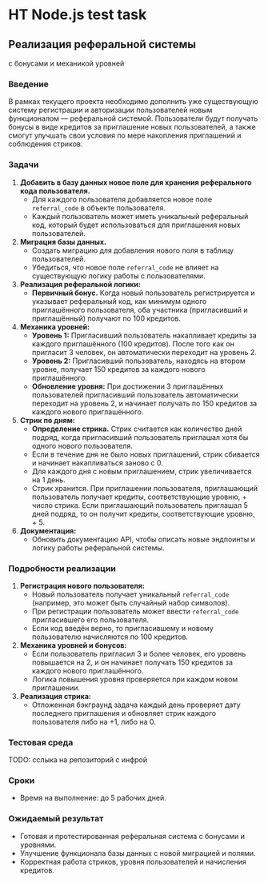 # HT Node.js test task

## Реализация реферальной системы 
с бонусами и механикой уровней

### Введение

В рамках текущего проекта необходимо дополнить уже существующую систему регистрации и авторизации пользователей новым функционалом — реферальной системой. Пользователи будут получать бонусы в виде кредитов за приглашение новых пользователей, а также смогут улучшать свои условия по мере накопления приглашений и соблюдения стриков.

### Задачи

1. **Добавить в базу данных новое поле для хранения реферального кода пользователя.**
    - Для каждого пользователя добавляется новое поле `referral_code` в объекте пользователя.
    - Каждый пользователь может иметь уникальный реферальный код, который будет использоваться для приглашения новых пользователей.
2. **Миграция базы данных.**
    - Создать миграцию для добавления нового поля в таблицу пользователей.
    - Убедиться, что новое поле `referral_code` не влияет на существующую логику работы с пользователями.
3. **Реализация реферальной логики:**
    - **Первичный бонус.** Когда новый пользователь регистрируется и указывает реферальный код, как минимум одного приглашённого пользователя, оба участника (пригласивший и приглашённый) получают по 100 кредитов.
4. **Механика уровней:**
    - **Уровень 1:** Пригласивший пользователь накапливает кредиты за каждого приглашённого (100 кредитов). После того как он пригласит 3 человек, он автоматически переходит на уровень 2.
    - **Уровень 2:** Пригласивший пользователь, находясь на втором уровне, получает 150 кредитов за каждого нового приглашённого.
    - **Обновление уровня:** При достижении 3 приглашённых пользователей пригласивший пользователь автоматически переходит на уровень 2, и начинает получать по 150 кредитов за каждого нового приглашённого.
5. **Стрик по дням:**
    - **Определение стрика.** Стрик считается как количество дней подряд, когда пригласивший пользователь приглашал хотя бы одного нового пользователя.
    - Если в течение дня не было новых приглашений, стрик сбивается и начинает накапливаться заново c 0.
    - Для каждого дня с новым приглашением, стрик увеличивается на 1 день.
    - Стрик хранится. При приглашении пользователя, приглашающий пользователь получает кредиты, соответствующие уровню, + число стрика. Если приглашающий пользователь приглашал 5 дней подряд, то он получит кредиты, соответствующие уровню, + 5.
6. **Документация:**
    - Обновить документацию API, чтобы описать новые эндпоинты и логику работы реферальной системы.

### Подробности реализации

1. **Регистрация нового пользователя:**
    - Новый пользователь получает уникальный `referral_code` (например, это может быть случайный набор символов).
    - При регистрации пользователь может ввести `referral_code` пригласившего его пользователя.
    - Если код введён верно, то пригласившему и новому пользователю начисляются по 100 кредитов.
2. **Механика уровней и бонусов:**
    - Если пользователь пригласил 3 и более человек, его уровень повышается на 2, и он начинает получать 150 кредитов за каждого нового приглашённого.
    - Логика повышения уровня проверяется при каждом новом приглашении.
3. **Реализация стрика:**
    - Отложенная бэкграунд задача каждый день проверяет дату последнего приглашения и обновляет стрик каждого пользователя либо на +1, либо на 0.

### Тестовая среда

TODO: сслыка на репозиторий с инфрой

### Сроки

- Время на выполнение: до 5 рабочих дней.

### Ожидаемый результат

- Готовая и протестированная реферальная система с бонусами и уровнями.
- Улучшение функционала базы данных с новой миграцией и полями.
- Корректная работа стриков, уровня пользователей и начисления кредитов.